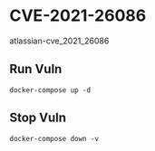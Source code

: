 # CVE-2021-26086

atlassian-cve_2021_26086

## Run Vuln

```
docker-compose up -d
```

## Stop Vuln

```
docker-compose down -v
```

